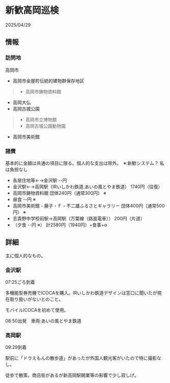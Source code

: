 # 新歓高岡巡検
2025/04/29

## 情報
### 訪問地
高岡市
- 高岡市金屋町伝統的建物群保存地区
> -  高岡市鋳物資料館
- 高岡大仏
- 高岡古城公園
> - 高岡市立博物館
> - 高岡古城公園動物園
- 高岡市美術館

### 諸費
基本的に金額は共通の項目に限る。個人的な支出は除外。　※:新歓システム？ 私は負担なし
- 各居住地等←→金沢駅  --円
- 金沢駅←→高岡駅（IRいしかわ鉄道,あいの風とやま鉄道）  1740円（往復）
- 高岡市鋳物資料館  団体240円（通常300円） ※
- 昼食  --円 ※
- 高岡市美術館 - 藤子・Ｆ・不二雄ふるさとギャラリー  団体400円（通常500円） ※
- 志貴野中学校前駅→高岡駅（万葉線（路面電車））  200円（片道）
- （夕食  --円 ※）
計2580円（1940円）+食事+α

## 詳細
主に個人的なもの。

### 金沢駅
07:25ごろ到着

多機能型券売機でICOCAを購入。IRいしかわ鉄道デザインは窓口に聞いたが現在取り扱いがないとのこと。

モバイルICOCAを初めて使用。

08:50出発　車両:あいの風とやま鉄道

### 高岡駅
09:29到着

駅前に「ドラえもんの散歩道」があったが外国人観光客がいたので特に撮影なし。

徒歩で散策。商店街があるが新高岡駅開業等の影響で少し寂しげ。
